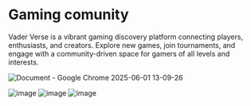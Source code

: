 # Gaming comunity
Vader Verse is a vibrant gaming discovery platform connecting players, enthusiasts, and creators. Explore new games, join tournaments, and engage with a community-driven space for gamers of all levels and interests.


![Document - Google Chrome 2025-06-01 13-09-26](https://github.com/user-attachments/assets/832fe40f-99b2-47db-a6c2-0351fd585a47)





![image](https://github.com/user-attachments/assets/7e7eac77-e77b-44fa-a56b-166ba88a5e3f)
![image](https://github.com/user-attachments/assets/50e6f7a4-cd79-439f-b6a5-02eff5f707b4)
![image](https://github.com/user-attachments/assets/9a33f975-2a4d-4f03-b9fd-ad13ddf0b5a4)

